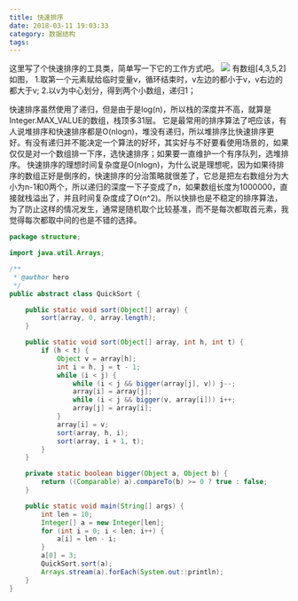 ```yaml
---
title: 快速排序
date: 2018-03-11 19:03:33
category: 数据结构
tags:
---
```

这里写了个快速排序的工具类，简单写一下它的工作方式吧。
![](/blog/2018/03/11/%E5%BF%AB%E9%80%9F%E6%8E%92%E5%BA%8F/quicksort.svg)
有数组[4,3,5,2]如图，
1.取第一个元素赋给临时变量v，循环结束时，v左边的都小于v，v右边的都大于v;
2.以v为中心划分，得到两个小数组，递归1；

快速排序虽然使用了递归，但是由于是log(n)，所以栈的深度并不高，就算是Integer.MAX_VALUE的数组，栈顶多31层。
它是最常用的排序算法了吧应该，有人说堆排序和快速排序都是O(nlogn)，堆没有递归，所以堆排序比快速排序更好。有没有递归并不能决定一个算法的好坏，其实好与不好要看使用场景的，如果仅仅是对一个数组排一下序，选快速排序；如果要一直维护一个有序队列，选堆排序。
快速排序的理想时间复杂度是O(nlogn)，为什么说是理想呢，因为如果待排序的数组正好是倒序的，快速排序的分治策略就很差了，它总是把左右数组分为大小为n-1和0两个，所以递归的深度一下子变成了n，如果数组长度为1000000，直接就栈溢出了，并且时间复杂度成了O(n^2)。所以快排也是不稳定的排序算法，为了防止这样的情况发生，通常是随机取个比较基准，而不是每次都取首元素，我觉得每次都取中间的也是不错的选择。
```java
package structure;

import java.util.Arrays;

/**
 * @author hero
 */
public abstract class QuickSort {

    public static void sort(Object[] array) {
        sort(array, 0, array.length);
    }

    public static void sort(Object[] array, int h, int t) {
        if (h < t) {
            Object v = array[h];
            int i = h, j = t - 1;
            while (i < j) {
                while (i < j && bigger(array[j], v)) j--;
                array[i] = array[j];
                while (i < j && bigger(v, array[i])) i++;
                array[j] = array[i];
            }
            array[i] = v;
            sort(array, h, i);
            sort(array, i + 1, t);
        }
    }

    private static boolean bigger(Object a, Object b) {
        return ((Comparable) a).compareTo(b) >= 0 ? true : false;
    }

    public static void main(String[] args) {
        int len = 10;
        Integer[] a = new Integer[len];
        for (int i = 0; i < len; i++) {
            a[i] = len - i;
        }
        a[0] = 3;
        QuickSort.sort(a);
        Arrays.stream(a).forEach(System.out::println);
    }
}
```